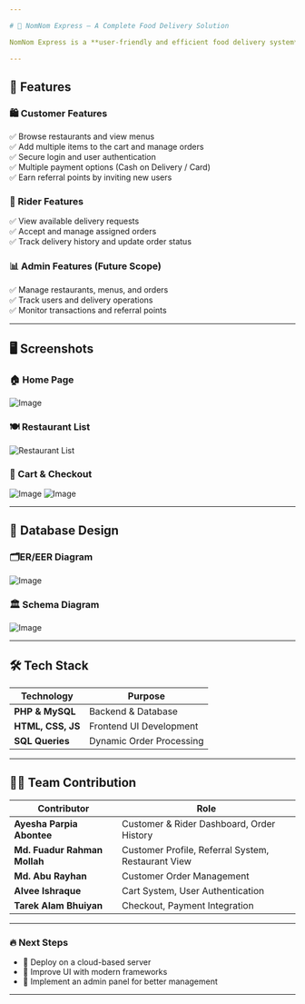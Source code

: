 ```yaml
---

# 🍔 NomNom Express – A Complete Food Delivery Solution  

NomNom Express is a **user-friendly and efficient food delivery system** designed to streamline restaurant orders, customer management, and rider operations. It offers a seamless experience from browsing restaurants to making payments and tracking orders.  

---
```


## 🌟 Features  

### 🛍️ Customer Features  
✅ Browse restaurants and view menus  
✅ Add multiple items to the cart and manage orders  
✅ Secure login and user authentication  
✅ Multiple payment options (Cash on Delivery / Card)  
✅ Earn referral points by inviting new users  

### 🚴 Rider Features  
✅ View available delivery requests  
✅ Accept and manage assigned orders  
✅ Track delivery history and update order status  

### 📊 Admin Features (Future Scope)  
✅ Manage restaurants, menus, and orders  
✅ Track users and delivery operations  
✅ Monitor transactions and referral points  

---

## 🖥️ Screenshots  

### 🏠 Home Page  
![Image](https://github.com/user-attachments/assets/c5fd3fe7-3d39-41f8-81b9-75d57c058afc)

### 🍽️ Restaurant List  
![Restaurant List](https://raw.githubusercontent.com/your-username/your-repository/main/screenshots/restaurant_list.png)  

### 🛒 Cart & Checkout  
![Image](https://github.com/user-attachments/assets/83dcbfc0-1898-4984-b7b3-b0d6d0a7d8d4)
![Image](https://github.com/user-attachments/assets/d6e1b8b5-5657-450b-ba30-a4bb2a39ce1e) 

---

## 📌 Database Design  

### 🗂️ER/EER Diagram  
![Image](https://github.com/user-attachments/assets/6c850295-313f-4b14-bbff-ec1c29d5d11b)

### 🏛️ Schema Diagram  
![Image](https://github.com/user-attachments/assets/0df009a6-8b7e-4935-acc8-17a62858209c)

---

## 🛠️ Tech Stack  

| **Technology**   | **Purpose**                |  
|-----------------|--------------------------|  
| **PHP & MySQL** | Backend & Database        |  
| **HTML, CSS, JS** | Frontend UI Development |  
| **SQL Queries** | Dynamic Order Processing |  

---

## 👨‍💻 Team Contribution  

| **Contributor** | **Role** |  
|---------------|--------------------------|  
| **Ayesha Parpia Abontee** | Customer & Rider Dashboard, Order History |  
| **Md. Fuadur Rahman Mollah** | Customer Profile, Referral System, Restaurant View |  
| **Md. Abu Rayhan** | Customer Order Management |  
| **Alvee Ishraque** | Cart System, User Authentication |  
| **Tarek Alam Bhuiyan** | Checkout, Payment Integration |  

---

### 🔥 Next Steps  
- 📌 Deploy on a cloud-based server  
- 📌 Improve UI with modern frameworks  
- 📌 Implement an admin panel for better management  

---

